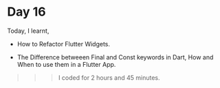 # Day 16

Today, I learnt,

- How to Refactor Flutter Widgets.

- The Difference betweeen Final and Const keywords in Dart, How and When to use them in a Flutter App.

>>> I coded for 2 hours and 45 minutes.
